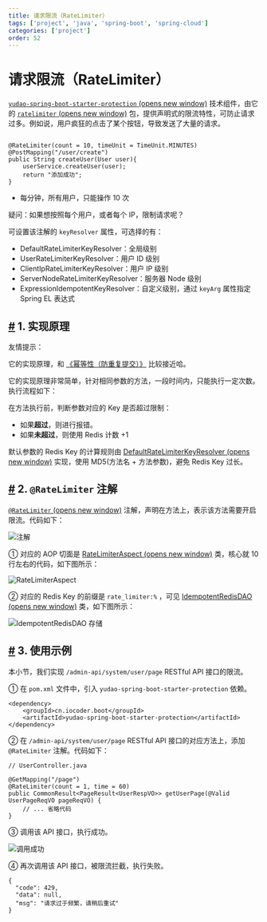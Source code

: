 ```yaml
---
title: 请求限流（RateLimiter）
tags: ['project', 'java', 'spring-boot', 'spring-cloud']
categories: ['project']
order: 52
---
```

# 请求限流（RateLimiter）

[`yudao-spring-boot-starter-protection`  (opens new window)](https://github.com/YunaiV/yudao-cloud/blob/master/yudao-framework/yudao-spring-boot-starter-protection/) 技术组件，由它的 [`ratelimiter`  (opens new window)](https://github.com/YunaiV/yudao-cloud/blob/master/yudao-framework/yudao-spring-boot-starter-protection/src/main/java/cn/iocoder/yudao/framework/ratelimiter/) 包，提供声明式的限流特性，可防止请求过多。例如说，用户疯狂的点击了某个按钮，导致发送了大量的请求。

 
```

@RateLimiter(count = 10, timeUnit = TimeUnit.MINUTES)
@PostMapping("/user/create")
public String createUser(User user){
    userService.createUser(user);
    return "添加成功";
}

```
* 每分钟，所有用户，只能操作 10 次

 疑问：如果想按照每个用户，或者每个 IP，限制请求呢？

 可设置该注解的 `keyResolver` 属性，可选择的有：

 * DefaultRateLimiterKeyResolver：全局级别
* UserRateLimiterKeyResolver：用户 ID 级别
* ClientIpRateLimiterKeyResolver：用户 IP 级别
* ServerNodeRateLimiterKeyResolver：服务器 Node 级别
* ExpressionIdempotentKeyResolver：自定义级别，通过 `keyArg` 属性指定 Spring EL 表达式
 ## [#](#_1-实现原理) 1. 实现原理

 友情提示：

 它的实现原理，和 [《幂等性（防重复提交）》](/idempotent/) 比较接近哈。

 它的实现原理非常简单，针对相同参数的方法，一段时间内，只能执行一定次数。执行流程如下：

 在方法执行前，判断参数对应的 Key 是否超过限制：

 * 如果**超过**，则进行报错。
* 如果**未超过**，则使用 Redis 计数 +1

 默认参数的 Redis Key 的计算规则由 [DefaultRateLimiterKeyResolver  (opens new window)](https://github.com/YunaiV/yudao-cloud/blob/master/yudao-framework/yudao-spring-boot-starter-protection/src/main/java/cn/iocoder/yudao/framework/ratelimiter/core/keyresolver/impl/DefaultRateLimiterKeyResolver.java) 实现，使用 MD5(方法名 + 方法参数)，避免 Redis Key 过长。

 ## [#](#_2-ratelimiter-注解) 2. `@RateLimiter` 注解

 [`@RateLimiter`  (opens new window)](https://github.com/YunaiV/yudao-cloud/blob/master/yudao-framework/yudao-spring-boot-starter-protection/src/main/java/cn/iocoder/yudao/framework/ratelimiter/core/annotation/RateLimiter.java) 注解，声明在方法上，表示该方法需要开启限流。代码如下：

 ![ 注解](https://cloud.iocoder.cn/img/%E5%90%8E%E7%AB%AF%E6%89%8B%E5%86%8C/%E8%AF%B7%E6%B1%82%E9%99%90%E6%B5%81/%E6%B3%A8%E8%A7%A3.png)

 ① 对应的 AOP 切面是 [RateLimiterAspect  (opens new window)](https://github.com/YunaiV/yudao-cloud/blob/master/yudao-framework/yudao-spring-boot-starter-protection/src/main/java/cn/iocoder/yudao/framework/ratelimiter/core/aop/RateLimiterAspect.java) 类，核心就 10 行左右的代码，如下图所示：

 ![RateLimiterAspect](https://cloud.iocoder.cn/img/%E5%90%8E%E7%AB%AF%E6%89%8B%E5%86%8C/%E8%AF%B7%E6%B1%82%E9%99%90%E6%B5%81/RateLimiterAspect.png)

 ② 对应的 Redis Key 的前缀是 `rate_limiter:%` ，可见 [IdempotentRedisDAO  (opens new window)](https://github.com/YunaiV/yudao-cloud/blob/master/yudao-framework/yudao-spring-boot-starter-protection/src/main/java/cn/iocoder/yudao/framework/ratelimiter/core/redis/RateLimiterRedisDAO.java) 类，如下图所示：

 ![IdempotentRedisDAO 存储](https://cloud.iocoder.cn/img/%E5%90%8E%E7%AB%AF%E6%89%8B%E5%86%8C/%E8%AF%B7%E6%B1%82%E9%99%90%E6%B5%81/IdempotentRedisDAO.png)

 ## [#](#_3-使用示例) 3. 使用示例

 本小节，我们实现 `/admin-api/system/user/page` RESTful API 接口的限流。

 ① 在 `pom.xml` 文件中，引入 `yudao-spring-boot-starter-protection` 依赖。

 
```
<dependency>
    <groupId>cn.iocoder.boot</groupId>
    <artifactId>yudao-spring-boot-starter-protection</artifactId>
</dependency>

```
② 在 `/admin-api/system/user/page` RESTful API 接口的对应方法上，添加 `@RateLimiter` 注解。代码如下：

 
```
// UserController.java

@GetMapping("/page")
@RateLimiter(count = 1, time = 60)
public CommonResult<PageResult<UserRespVO>> getUserPage(@Valid UserPageReqVO pageReqVO) {
    // ... 省略代码
}

```
③ 调用该 API 接口，执行成功。

 ![调用成功](https://cloud.iocoder.cn/img/%E5%90%8E%E7%AB%AF%E6%89%8B%E5%86%8C/%E8%AF%B7%E6%B1%82%E9%99%90%E6%B5%81/%E6%A1%88%E4%BE%8B.png)

 ④ 再次调用该 API 接口，被限流拦截，执行失败。

 
```
{
  "code": 429,
  "data": null,
  "msg": "请求过于频繁，请稍后重试"
}

```
